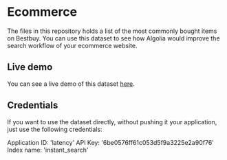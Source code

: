 # Ecommerce

The files in this repository holds a list of the most commonly bought items on
Bestbuy. You can use this dataset to see how Algolia would improve the search
workflow of your ecommerce website.

## Live demo

You can see a live demo of this dataset [here][1].

## Credentials

If you want to use the dataset directly, without pushing it your application,
just use the following credentials:

Application ID: 'latency'
API Key: '6be0576ff61c053d5f9a3225e2a90f76'
Index name: 'instant_search'


[1]: https://preview.algolia.com/instantsearch/
